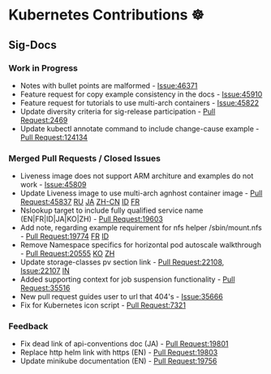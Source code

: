 # Kubernetes Contributions ☸️

## Sig-Docs

### Work in Progress

- Notes with bullet points are malformed - [Issue:46371](https://github.com/kubernetes/website/issues/46371)
- Feature request for copy example consistency in the docs - [Issue:45910](https://github.com/kubernetes/website/issues/45910)
- Feature request for tutorials to use multi-arch containers - [Issue:45822](https://github.com/kubernetes/website/issues/45822)
- Update diversity criteria for sig-release participation - [Pull Request:2469](https://github.com/kubernetes/sig-release/pull/2469)
- Update kubectl annotate command to include change-cause example - [Pull Request:124134](https://github.com/kubernetes/kubernetes/pull/124134)

### Merged Pull Requests / Closed Issues

- Liveness image does not support ARM architure and examples do not work - [Issue:45809](https://github.com/kubernetes/website/issues/45809)
- Update Liveness image to use multi-arch agnhost container image - [Pull Request:45837](https://github.com/kubernetes/website/pull/45837) [RU](https://github.com/kubernetes/website/pull/45838) [JA](https://github.com/kubernetes/website/pull/45839) [ZH-CN](https://github.com/kubernetes/website/pull/45840) [ID](https://github.com/kubernetes/website/pull/45841) [FR](https://github.com/kubernetes/website/pull/45842)
- Nslookup target to include fully qualified service name (EN|FR|ID|JA|KO|ZH) - [Pull Request:19603](https://github.com/kubernetes/website/pull/19603)
- Add note, regarding example requirement for nfs helper /sbin/mount.nfs - [Pull Request:19774](https://github.com/kubernetes/website/pull/19774) [FR](https://github.com/kubernetes/website/pull/19807) [ID](https://github.com/kubernetes/website/pull/19808)
- Remove Namespace specifics for horizontal pod autoscale walkthrough - [Pull Request:20555](https://github.com/kubernetes/website/pull/20555) [KO](https://github.com/kubernetes/website/pull/20563) [ZH](https://github.com/kubernetes/website/pull/20564)
- Update storage-classes pv section link - [Pull Request:22108](https://github.com/kubernetes/website/pull/22108), [Issue:22107](https://github.com/kubernetes/website/issues/22107) [IN](https://github.com/kubernetes/website/pull/22109)
- Added supporting context for job suspension functionality - [Pull Request:35516](https://github.com/kubernetes/website/pull/35516)
- New pull request guides user to url that 404's - [Issue:35666](https://github.com/kubernetes/website/issues/35666)
- Fix for Kubernetes icon script - [Pull Request:7321](https://github.com/kubernetes/community/pull/7321)

### Feedback

- Fix dead link of api-conventions doc (JA) - [Pull Request:19801](https://github.com/kubernetes/website/pull/19801)
- Replace http helm link with https (EN) - [Pull Request:19803](https://github.com/kubernetes/website/pull/19803)
- Update minikube documentation (EN) - [Pull Request:19756](https://github.com/kubernetes/website/pull/19756)
